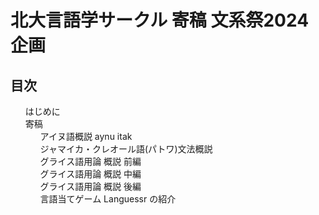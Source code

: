 <div id="cover">

  # 北大言語学サークル 寄稿 文系祭2024企画

</div>

<nav id="toc" role="doc-toc">

  ## 目次

  1. [はじめに](preface.html)
  1. [寄稿](contri/index.html)
      1. [アイヌ語概説 aynu itak](contri/aynuitak.html)
      1. [ジャマイカ・クレオール語(パトワ)文法概説](contri/jamc.html)
      1. [グライス語用論 概説 前編](contri/grice-1.html)
      1. [グライス語用論 概説 中編](contri/grice-2.html)
      1. [グライス語用論 概説 後編](contri/grice-3.html)
      1. [言語当てゲーム Languessr の紹介](contri/languessr.html)

</nav>

